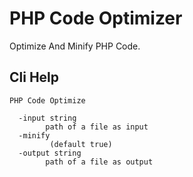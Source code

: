 # PHP Code Optimizer
Optimize And Minify PHP Code.


## Cli Help

```
PHP Code Optimize

  -input string
    	path of a file as input
  -minify
    	 (default true)
  -output string
    	path of a file as output
```

